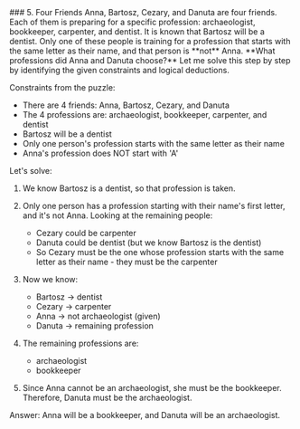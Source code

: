 <USER>
### 5. Four Friends
Anna, Bartosz, Cezary, and Danuta are four friends. Each of them is preparing for a specific profession: archaeologist, bookkeeper, carpenter, and dentist. It is known that Bartosz will be a dentist. Only one of these people is training for a profession that starts with the same letter as their name, and that person is **not** Anna.
**What professions did Anna and Danuta choose?**

<ASSISTANT>
Let me solve this step by step by identifying the given constraints and logical deductions.

Constraints from the puzzle:
* There are 4 friends: Anna, Bartosz, Cezary, and Danuta
* The 4 professions are: archaeologist, bookkeeper, carpenter, and dentist
* Bartosz will be a dentist
* Only one person's profession starts with the same letter as their name
* Anna's profession does NOT start with 'A'

Let's solve:

1. We know Bartosz is a dentist, so that profession is taken.

2. Only one person has a profession starting with their name's first letter, and it's not Anna. Looking at the remaining people:
   * Cezary could be carpenter
   * Danuta could be dentist (but we know Bartosz is the dentist)
   * So Cezary must be the one whose profession starts with the same letter as their name - they must be the carpenter

3. Now we know:
   * Bartosz → dentist
   * Cezary → carpenter
   * Anna → not archaeologist (given)
   * Danuta → remaining profession

4. The remaining professions are:
   * archaeologist
   * bookkeeper

5. Since Anna cannot be an archaeologist, she must be the bookkeeper.
   Therefore, Danuta must be the archaeologist.

Answer: Anna will be a bookkeeper, and Danuta will be an archaeologist.